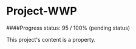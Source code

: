 Project-WWP
==================

####Progress status: 95 / 100% (pending status)

This project's content is a property.